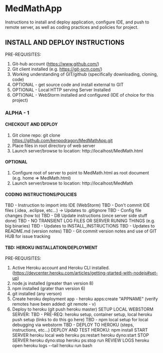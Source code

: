 # MedMathApp
Instructions to install and deploy application, configure IDE, and push to remote server, as well as coding practices and policies for project.

## INSTALL AND DEPLOY INSTRUCTIONS ##
PRE-REQUISITES:
1) Git-hub account (https://www.github.com/)
2) Git client installed (e.g. https://git-scm.com/)
3) Working understanding of GIT/github (specifically downloading, cloning, code)
4) OPTIONAL - get source code and install external to GIT
5) OPTIONAL - Local HTTP serving Server Installed
6) OPTIONAL - WebStorm installed and configured (IDE of choice for this project)
### ALPHA - 1 ###
#### CHECKOUT AND DEPLOY ####
1) Git clone repo: git clone https://github.com/kenpodragon/MedMathApp.git
2) Place files in root directory of web server
3) Launch server/browse to location: http://localhost/MedMath.html
#### OPTIONAL  ####
1) Configure root of server to point to MedMath.html as root document (e.g. home => MedMath.html)
2) Launch server/browse to location: http://localhost/MedMath
#### CODING INSTRUCTIONS/POLICIES  ####
TBD - Instruction to import into IDE (WebStorm)
TBD - Don't commit IDE files (.idea, .eclipse, etc...) -> Updates to .gitignore
TBD - Config file changes (how to)
TBD - DB Update instructions (once server side stuff done)
TBD - NO TRANSIENT LOG FILES OR SERVER RUNING THINGS (e.g. big binaries)
TBD - Updates to INSTALL_INSTRUCTIONS
TBD - Updates to README.md (version notes)
TBD - Git commit version notes and use of GIT HUB for issue tracking
#### TBD: HEROKU INSTALLATION/DEPLOYMENT  ####
PRE-REQUISITES: 
1) Active Heroku account and Heroku CLI installed. (https://devcenter.heroku.com/articles/getting-started-with-nodejs#set-up)
2) node.js installed (greater than version 8)
3) npm installed (grater than version 6)
4) git installed (any verson)
5) Create heroku deployment app - heroku apps:create "APPNAME" (verify remotes have been added: git remote - v)
6) Deploy to heroku (git push heroku master)
SETUP LOCAL WEBSTORM SERVER:
TBD - PRE-REQ: heroku setup, container setup, local heroku push setup (links to do this go here)
TBD - npm local setup for local debugging via webstorm
TBD - DEPLOY TO HEROKU (steps, instructions, etc...)
DEPLOY AND TEST HEROKU:
npm install
START SERVER
heroku local web
heroku ps:restart
heroku dyno:start
STOP SERVER
heroku dyno:stop 
heroku ps:stop run
REVIEW LOGS
heroku open
heroku logs --tail
heroku run bash



